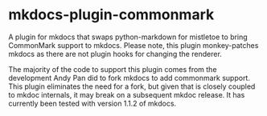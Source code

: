 # mkdocs-plugin-commonmark

A plugin for mkdocs that swaps python-markdown for mistletoe to bring CommonMark support to mkdocs. Please note, this plugin monkey-patches mkdocs as there are not plugin hooks for changing the renderer.

The majority of the code to support this plugin comes from the development Andy Pan did to fork mkdocs to add commonmark support. This plugin eliminates the need for a fork, but given that is closely coupled to mkdoc internals, it may break on a subsequent mkdoc release. It has currently been tested with version 1.1.2 of mkdocs.

